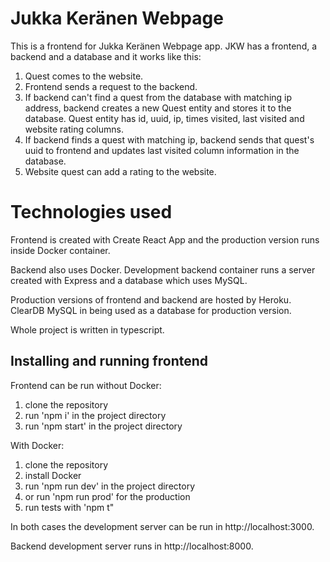 # Jukka Keränen Webpage

This is a frontend for Jukka Keränen Webpage app. JKW has a frontend, a backend and a database and
it works like this:

1. Quest comes to the website.
2. Frontend sends a request to the backend.
3. If backend can't find a quest from the database with matching ip address, backend creates a new Quest
entity and stores it to the database. Quest entity has id, uuid, ip, times visited, last visited
and website rating columns.
4. If backend finds a quest with matching ip, backend sends that quest's uuid to frontend and updates
last visited column information in the database.
6. Website quest can add a rating to the website.


# Technologies used

Frontend is created with Create React App and the production version runs inside Docker container.

Backend also uses Docker. Development backend container runs a server created with Express and a
database which uses MySQL.

Production versions of frontend and backend are hosted by Heroku. ClearDB MySQL in being used as
a database for production version.

Whole project is written in typescript.


## Installing and running frontend

Frontend can be run without Docker:

1. clone the repository
2. run 'npm i' in the project directory
3. run 'npm start' in the project directory

With Docker:

1. clone the repository
2. install Docker
3. run 'npm run dev' in the project directory
4. or run 'npm run prod' for the production
5. run tests with 'npm t"

In both cases the development server can be run in http://localhost:3000.

Backend development server runs in http://localhost:8000.